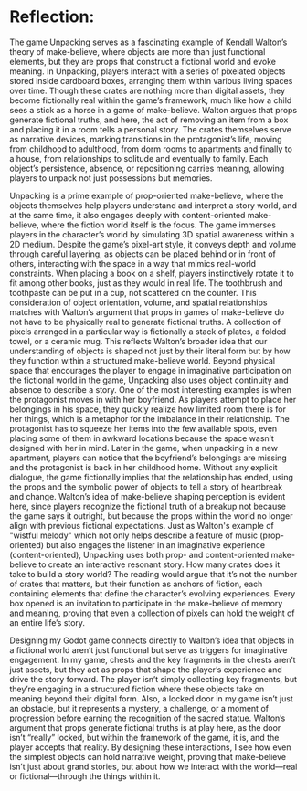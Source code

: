 # Reflection:
The game Unpacking serves as a fascinating example of Kendall Walton’s theory of make-believe, where objects are more than just functional elements, but they are props that construct a fictional world and evoke meaning. In Unpacking, players interact with a series of pixelated objects stored inside cardboard boxes, arranging them within various living spaces over time. Though these crates are nothing more than digital assets, they become fictionally real within the game’s framework, much like how a child sees a stick as a horse in a game of make-believe. Walton argues that props generate fictional truths, and here, the act of removing an item from a box and placing it in a room tells a personal story. The crates themselves serve as narrative devices, marking transitions in the protagonist’s life, moving from childhood to adulthood, from dorm rooms to apartments and finally to a house, from relationships to solitude and eventually to family. Each object’s persistence, absence, or repositioning carries meaning, allowing players to unpack not just possessions but memories.

Unpacking is a prime example of prop-oriented make-believe, where the objects themselves help players understand and interpret a story world, and at the same time, it also engages deeply with content-oriented make-believe, where the fiction world itself is the focus. The game immerses players in the character’s world by simulating 3D spatial awareness within a 2D medium. Despite the game’s pixel-art style, it conveys depth and volume through careful layering, as objects can be placed behind or in front of others, interacting with the space in a way that mimics real-world constraints. When placing a book on a shelf, players instinctively rotate it to fit among other books, just as they would in real life. The toothbrush and toothpaste can be put in a cup, not scattered on the counter. This consideration of object orientation, volume, and spatial relationships matches with Walton’s argument that props in games of make-believe do not have to be physically real to generate fictional truths. A collection of pixels arranged in a particular way is fictionally a stack of plates, a folded towel, or a ceramic mug. This reflects Walton’s broader idea that our understanding of objects is shaped not just by their literal form but by how they function within a structured make-believe world. Beyond physical space that encourages the player to engage in imaginative participation on the fictional world in the game, Unpacking also uses object continuity and absence to describe a story. One of the most interesting examples is when the protagonist moves in with her boyfriend. As players attempt to place her belongings in his space, they quickly realize how limited room there is for her things, which is a metaphor for the imbalance in their relationship. The protagonist has to squeeze her items into the few available spots, even placing some of them in awkward locations because the space wasn’t designed with her in mind. Later in the game, when unpacking in a new apartment, players can notice that the boyfriend’s belongings are missing and the protagonist is back in her childhood home. Without any explicit dialogue, the game fictionally implies that the relationship has ended, using the props and the symbolic power of objects to tell a story of heartbreak and change. Walton’s idea of make-believe shaping perception is evident here, since players recognize the fictional truth of a breakup not because the game says it outright, but because the props within the world no longer align with previous fictional expectations. Just as Walton's example of "wistful melody" which not only helps describe a feature of music (prop-oriented) but also engages the listener in an imaginative experience (content-oriented), Unpacking uses both prop- and content-oriented make-believe to create an interactive resonant story. How many crates does it take to build a story world? The reading would argue that it’s not the number of crates that matters, but their function as anchors of fiction, each containing elements that define the character’s evolving experiences. Every box opened is an invitation to participate in the make-believe of memory and meaning, proving that even a collection of pixels can hold the weight of an entire life’s story.

Designing my Godot game connects directly to Walton’s idea that objects in a fictional world aren’t just functional but serve as triggers for imaginative engagement. In my game, chests and the key fragments in the chests aren’t just assets, but they act as props that shape the player’s experience and drive the story forward. The player isn’t simply collecting key fragments, but they’re engaging in a structured fiction where these objects take on meaning beyond their digital form. Also, a locked door in my game isn’t just an obstacle, but it represents a mystery, a challenge, or a moment of progression before earning the recognition of the sacred statue. Walton’s argument that props generate fictional truths is at play here, as the door isn’t “really” locked, but within the framework of the game, it is, and the player accepts that reality. By designing these interactions, I see how even the simplest objects can hold narrative weight, proving that make-believe isn’t just about grand stories, but about how we interact with the world—real or fictional—through the things within it.
